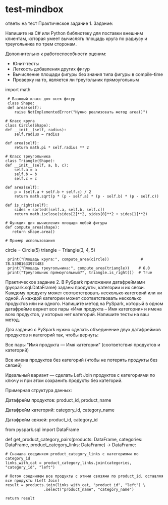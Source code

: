 # test-mindbox
ответы на тест
Практическое задание 1.
Задание:

Напишите на C# или Python библиотеку для поставки внешним клиентам, которая умеет вычислять площадь круга по радиусу и треугольника по трем сторонам. 

Дополнительно к работоспособности оценим:
- Юнит-тесты
- Легкость добавления других фигур
- Вычисление площади фигуры без знания типа фигуры в compile-time
- Проверку на то, является ли треугольник прямоугольным

import math

     # Базовый класс для всех фигур
     class Shape:
     def area(self):
        raise NotImplementedError("Нужно реализовать метод area()")

    # Класс круга
    class Circle(Shape):
    def __init__(self, radius):
        self.radius = radius

    def area(self):
        return math.pi * self.radius ** 2

    # Класс треугольника
    class Triangle(Shape):
    def __init__(self, a, b, c):
        self.a = a
        self.b = b
        self.c = c

    def area(self):
        p = (self.a + self.b + self.c) / 2
        return math.sqrt(p * (p - self.a) * (p - self.b) * (p - self.c))

    def is_right(self):
        sides = sorted([self.a, self.b, self.c])
        return math.isclose(sides[2]**2, sides[0]**2 + sides[1]**2)

    # Функция для вычисления площади любой фигуры
    def compute_area(shape):
       return shape.area()

    # Пример использования
   circle = Circle(5)
     triangle = Triangle(3, 4, 5)

     print("Площадь круга:", compute_area(circle))              # 78.53981633974483
     print("Площадь треугольника:", compute_area(triangle))    # 6.0
     print("Треугольник прямоугольный?", triangle.is_right())  # True


Практическое задание 2.
В PySpark приложении датафреймами (pyspark.sql.DataFrame) заданы продукты, категории и их связи. Каждому продукту может соответствовать несколько категорий или ни одной. А каждой категории может соответствовать несколько продуктов или ни одного. Напишите метод на PySpark, который в одном датафрейме вернет все пары «Имя продукта – Имя категории» и имена всех продуктов, у которых нет категорий. Напишите тесты на ваш метод.

Для задания с PySpark нужно сделать объединение двух датафреймов продуктов и категорий так, чтобы вернуть:

Все пары "Имя продукта — Имя категории" (соответствия продуктов и категорий)

Все имена продуктов без категорий (чтобы не потерять продукты без связей)

Идеальный вариант — сделать Left Join продуктов с категориями по ключу и при этом сохранить продукты без категорий.

Примерная структура данных:

Датафрейм продуктов: product_id, product_name

Датафрейм категорий: category_id, category_name

Датафрейм связей: product_id, category_id

from pyspark.sql import DataFrame

def get_product_category_pairs(products: DataFrame, categories: DataFrame, product_category_links: DataFrame) -> DataFrame:

    # Сначала соединяем product_category_links с категориями по category_id
    links_with_cat = product_category_links.join(categories, "category_id", "left")
    
    # Потом соединяем все продукты с этими связями по product_id, оставляя все продукты (Left Join)
    result = products.join(links_with_cat, "product_id", "left") \
                     .select("product_name", "category_name")
                     
    return result
